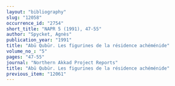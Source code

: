 ```yaml
---
layout: "bibliography"
slug: "12058"
occurrence_id: "2754"
short_title: "NAPR 5 (1991), 47-55"
author: "Spycket, Agnès"
publication_year: "1991"
title: "Abū Qubūr. Les figurines de la résidence achéménide"
volume_no_: "5"
pages: "47-55"
journal: "Northern Akkad Project Reports"
title: "Abū Qubūr. Les figurines de la résidence achéménide"
previous_item: "12061"
---
```

